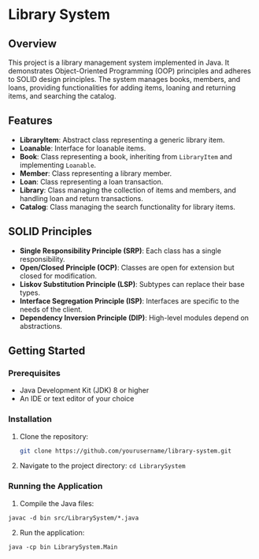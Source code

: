 # Library System

## Overview

This project is a library management system implemented in Java. It demonstrates Object-Oriented Programming (OOP) principles and adheres to SOLID design principles. The system manages books, members, and loans, providing functionalities for adding items, loaning and returning items, and searching the catalog.

## Features

- **LibraryItem**: Abstract class representing a generic library item.
- **Loanable**: Interface for loanable items.
- **Book**: Class representing a book, inheriting from `LibraryItem` and implementing `Loanable`.
- **Member**: Class representing a library member.
- **Loan**: Class representing a loan transaction.
- **Library**: Class managing the collection of items and members, and handling loan and return transactions.
- **Catalog**: Class managing the search functionality for library items.

## SOLID Principles

- **Single Responsibility Principle (SRP)**: Each class has a single responsibility.
- **Open/Closed Principle (OCP)**: Classes are open for extension but closed for modification.
- **Liskov Substitution Principle (LSP)**: Subtypes can replace their base types.
- **Interface Segregation Principle (ISP)**: Interfaces are specific to the needs of the client.
- **Dependency Inversion Principle (DIP)**: High-level modules depend on abstractions.

## Getting Started

### Prerequisites

- Java Development Kit (JDK) 8 or higher
- An IDE or text editor of your choice

### Installation

1. Clone the repository:
   ```bash
   git clone https://github.com/yourusername/library-system.git
   
2. Navigate to the project directory:
   ```cd LibrarySystem```

### Running the Application

1. Compile the Java files:

```javac -d bin src/LibrarySystem/*.java```

2. Run the application:

 ```java -cp bin LibrarySystem.Main```
